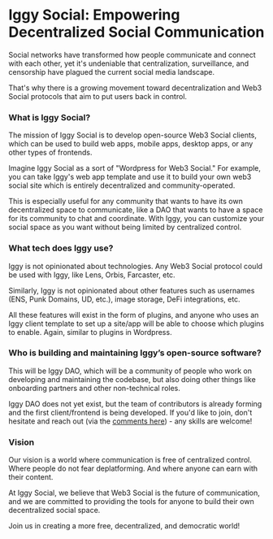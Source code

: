 # Iggy Social: Empowering Decentralized Social Communication 

Social networks have transformed how people communicate and connect with each other, yet it's undeniable that centralization, surveillance, and censorship have plagued the current social media landscape. 

That's why there is a growing movement toward decentralization and Web3 Social protocols that aim to put users back in control.

### What is Iggy Social?

The mission of Iggy Social is to develop open-source Web3 Social clients, which can be used to build web apps, mobile apps, desktop apps, or any other types of frontends. 

Imagine Iggy Social as a sort of "Wordpress for Web3 Social." For example, you can take Iggy's web app template and use it to build your own web3 social site which is entirely decentralized and community-operated.

This is especially useful for any community that wants to have its own decentralized space to communicate, like a DAO that wants to have a space for its community to chat and coordinate. With Iggy, you can customize your social space as you want without being limited by centralized control.

### What tech does Iggy use?

Iggy is not opinionated about technologies. Any Web3 Social protocol could be used with Iggy, like Lens, Orbis, Farcaster, etc. 

Similarly, Iggy is not opinionated about other features such as usernames (ENS, Punk Domains, UD, etc.), image storage, DeFi integrations, etc. 

All these features will exist in the form of plugins, and anyone who uses an Iggy client template to set up a site/app will be able to choose which plugins to enable. Again, similar to plugins in Wordpress.

### Who is building and maintaining Iggy’s open-source software? 
This will be Iggy DAO, which will be a community of people who work on developing and maintaining the codebase, but also doing other things like onboarding partners and other non-technical roles.

Iggy DAO does not yet exist, but the team of contributors is already forming and the first client/frontend is being developed. If you'd like to join, don't hesitate and reach out (via the [comments here](https://github.com/orgs/iggy-social/discussions/1)) - any skills are welcome!

### Vision

Our vision is a world where communication is free of centralized control. Where people do not fear deplatforming. And where anyone can earn with their content. 

At Iggy Social, we believe that Web3 Social is the future of communication, and we are committed to providing the tools for anyone to build their own decentralized social space. 

Join us in creating a more free, decentralized, and democratic world!
